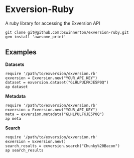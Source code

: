 Exversion-Ruby
========

A ruby library for accessing the Exversion API

```
git clone git@github.com:bswinnerton/exversion-ruby.git
gem install 'awesome_print'
```

Examples
--------

**Datasets**

```
require '/path/to/exversion/exversion.rb'
exversion = Exversion.new("YOUR_API_KEY")
dataset = exversion.dataset("GLHLPULFKJE5P0Q")
ap dataset
```

**Metadata**

```
require '/path/to/exversion/exversion.rb'
exversion = Exversion.new("YOUR_API_KEY")
meta = exversion.metadata("GLHLPULFKJE5P0Q")
ap meta
```

**Search**

```
require '/path/to/exversion/exversion.rb'
exversion = Exversion.new()
search_results = exversion.search("Chunky%20Bacon")
ap search_results
```
